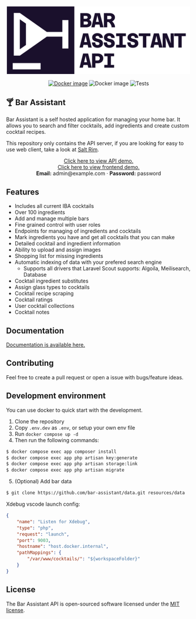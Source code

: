 <p align="center">
    <a href="https://karlomikus.com" target="_blank"><img src="resources/art/readme-logo.png" alt="Bar assistant Logo" width="500"></a>
</p>

<p align="center">
    <a href="https://hub.docker.com/r/barassistant/server"><img src="https://img.shields.io/docker/v/barassistant/server?style=for-the-badge&sort=semver" alt="Docker image"></a>
    <img src="https://img.shields.io/github/license/karlomikus/bar-assistant?style=for-the-badge" alt="Docker image">
    <img src="https://img.shields.io/github/actions/workflow/status/karlomikus/bar-assistant/php.yml?branch=master&style=for-the-badge&label=Tests" alt="Tests">
</p>

## 🍸 Bar Assistant

Bar Assistant is a self hosted application for managing your home bar. It allows you to search and filter cocktails, add ingredients and create custom cocktail recipes.

This repository only contains the API server, if you are looking for easy to use web client, take a look at [Salt Rim](https://github.com/karlomikus/vue-salt-rim).

<p align="center">
    <a href="https://bar.karlomikus.com/bar/docs" target="_blank">Click here to view API demo.</a>
    <br>
    <a href="https://bar.karlomikus.com" target="_blank">Click here to view frontend demo.</a>
    <br>
    <strong>Email:</strong> admin@example.com &middot; <strong>Password:</strong> password
</p>

## Features
- Includes all current IBA cocktails
- Over 100 ingredients
- Add and manage multiple bars
- Fine grained control with user roles
- Endpoints for managing of ingredients and cocktails
- Mark ingredients you have and get all cocktails that you can make
- Detailed cocktail and ingredient information
- Ability to upload and assign images
- Shopping list for missing ingredients
- Automatic indexing of data with your prefered search engine
    - Supports all drivers that Laravel Scout supports: Algoila, Meilisearch, Database
- Cocktail ingredient substitutes
- Assign glass types to cocktails
- Cocktail recipe scraping
- Cocktail ratings
- User cocktail collections
- Cocktail notes

## Documentation

[Documentation is available here.](https://bar-assistant.github.io/docs/)

## Contributing

Feel free to create a pull request or open a issue with bugs/feature ideas.

## Development environment

You can use docker to quick start with the development.

1. Clone the repository
2. Copy `.env.dev` as `.env`, or setup your own env file
3. Run `docker compose up -d`
4. Then run the following commands:

``` bash
$ docker compose exec app composer install
$ docker compose exec app php artisan key:generate
$ docker compose exec app php artisan storage:link
$ docker compose exec app php artisan migrate
```

5. (Optional) Add bar data
``` bash
$ git clone https://github.com/bar-assistant/data.git resources/data
```

Xdebug vscode launch config:
```json
{
    "name": "Listen for Xdebug",
    "type": "php",
    "request": "launch",
    "port": 9003,
    "hostname": "host.docker.internal",
    "pathMappings": {
        "/var/www/cocktails/": "${workspaceFolder}"
    }
}
```

## License

The Bar Assistant API is open-sourced software licensed under the [MIT license](https://opensource.org/licenses/MIT).
